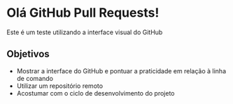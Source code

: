 # Olá GitHub Pull Requests!
Este é um teste utilizando a interface visual do GitHub

## Objetivos
- Mostrar a interface do GitHub e pontuar a praticidade em relação à linha de comando
- Utilizar um repositório remoto
- Acostumar com o ciclo de desenvolvimento do projeto
